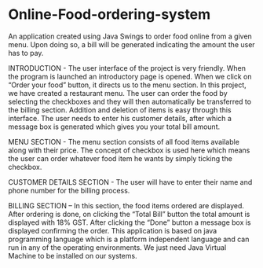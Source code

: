 # Online-Food-ordering-system
An application created using Java Swings to order food online from a given menu. Upon doing so, a bill will be generated indicating the amount the user has to pay.

INTRODUCTION - 
The user interface of the project is very friendly. When the program is launched an introductory page is opened. When we click on “Order your food” button, it directs us to the menu section.
In this project, we have created a restaurant menu. The user can order the food by selecting the checkboxes and they will then automatically be transferred to the billing section. Addition and deletion of items is easy through this interface. The user needs to enter his customer details, after which a message box is generated which gives you your total bill amount.

MENU SECTION - 
The menu section consists of all food items available along with their price. The concept of checkbox is used here which means the user can order whatever food item he wants by simply ticking the checkbox.

CUSTOMER DETAILS SECTION - 
The user will have to enter their name and phone number for the billing process.

BILLING SECTION – 
In this section, the food items ordered are displayed. After ordering is done, on clicking the “Total Bill” button the total amount is displayed with 18% GST. After clicking the “Done” button a message box is displayed confirming the order.
This application is based on java programming language which is a platform independent language and can run in any of the operating environments. We just need Java Virtual Machine to be installed on our systems. 

 


